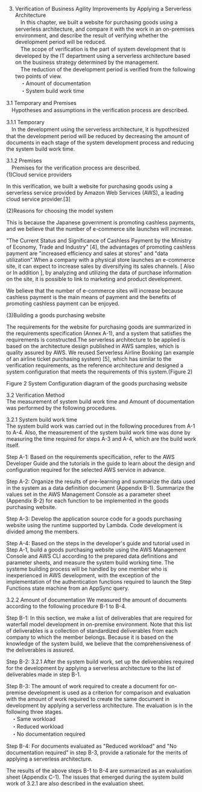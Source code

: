 3. Verification of Business Agility Improvements by Applying a Serverless Architecture  
　In this chapter, we built a website for purchasing goods using a serverless architecture, and compare it with the  work in an on-premises environment, and describe the result of verifying whether the development period will be reduced.  
　The scope of verification is the part of system development that is developed by the IT department using a serverless architecture based on the business strategy determined by the management.  
　The reduction of the development period is verified from the following two points of view.  
　・Amount of documentation  
　・System build work time  

3.1 Temporary and Premises  
　Hypotheses and assumptions in the verification process are described.  

3.1.1 Temporary  
　In the development using the serverless architecture, it is hypothesized that the development period will be reduced by decreasing the amount of documents  in each stage of the system development process and reducing the system build work time.  

3.1.2 Premises  
　Premises for the verification process are described.  
(1)Cloud service providers  

In this verification, we built a website for purchasing goods using a serverless service provided by Amazon Web Services (AWS), a leading cloud service provider.[3]  

(2)Reasons for choosing the model system  

This is because the Japanese government is promoting cashless payments, and we believe that the number of e-commerce site launches will increase.  

"The Current Status and Significance of Cashless Payment by the Ministry of Economy, Trade and Industry" [4], the advantages of promoting cashless payment are "increased efficiency and sales at stores" and "data utilization".When a company with a physical store launches an e-commerce site, it can expect to increase sales by diversifying its sales channels.  [ Also or In addition ], by analyzing and utilizing the data of purchase information on the site, it is possible to link to marketing and product development.  

We believe that the number of e-commerce sites will increase because cashless payment is the main means of payment and the benefits of promoting cashless payment can be enjoyed.  

(3)Building a goods purchasing website  

The requirements for the website for purchasing goods are summarized in the requirements specification (Annex A-1), and a system that satisfies the requirements is constructed.The serverless architecture to be applied is based on the architecture design published in AWS samples, which is quality assured by AWS. We reused Serverless Airline Booking (an example of an airline ticket purchasing system) [5], which has similar to the verification requirements, as the reference architecture and designed a system configuration that meets the requirements of this system.(Figure 2)  

Figure 2 System Configuration diagram of the goods purchasing website  

3.2 Verification Method  
The measurement of system build work time and Amount of documentation was performed by the following procedures.  

3.2.1 System build work time  
The system build work was carried out in the following procedures from A-1 to A-4. Also, the measurement of the system build work time was done by measuring the time required for steps A-3 and A-4, which are the build work itself.

Step A-1: Based on the requirements specification, refer to the AWS Developer Guide and the tutorials in the guide to learn about the design and configuration required for the selected AWS service in advance.  

Step A-2: Organize the results of pre-learning and summarize the data used in the system as a data definition document (Appendix B-1). Summarize the values set in the AWS Management Console as a parameter sheet (Appendix B-2) for each function to be implemented in the goods purchasing website.  

Step A-3: Develop the application source code for a goods purchasing website using the runtime supported by Lambda. Code development is divided among the members.  

Step A-4: Based on the steps in the developer's guide and tutorial used in Step A-1, build a goods purchasing website using the AWS Management Console and AWS CLI according to the prepared data definitions and parameter sheets, and measure the system build working time. The systeme building process will be handled by one member who is inexperienced in AWS development, with the exception of the implementation of the authentication functions required to launch the Step Functions state machine from an AppSync query.  

3.2.2 Amount of documentation
We measured the amount of documents  according to the following procedure B-1 to B-4.

Step B-1: In this section, we make a list of deliverables that are required for waterfall model development in on-premise environment. Note that this list of deliverables is a collection of standardized deliverables from each company to which the member belongs. Because it is based on the knowledge of the system build, we believe that the comprehensiveness of the deliverables is assured.

Step B-2: 3.2.1 After the system build work, set up the deliverables required for the development by applying a serverless architecture to the list of deliverables made in step B-1.

Step B-3: The amount of work required to create a document for on-premise development is used as a criterion for comparison and evaluation with the amount of work required to create the same document in development by applying a serverless architecture. The evaluation is in the following three stages.  
　・Same workload  
　・Reduced workload  
　・No documentation required  

Step B-4: For documents evaluated as "Reduced workload" and "No documentation required" in step B-3, provide a rationale for the merits of applying a serverless architecture.

The results of the above steps B-1 to B-4 are summarized as an evaluation sheet (Appendix C-1). The issues that emerged during the system build work of 3.2.1 are also described in the evaluation sheet.

